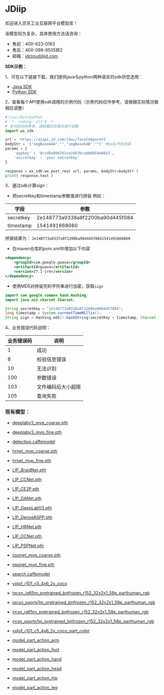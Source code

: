 # JDiip
欢迎进入京东工业互联网平台模型库！

该模型较为复杂，具体使用方法请咨询：

- 售前：400-623-0183
- 售后：400-098-8505转2
- 邮箱：jdcloud@jd.com

**SDK示例：**

1、可在以下链接下载，我们提供java与python两种语言的sdk供您选用：
- [Java SDK](http://jdai.oss.cn-north-1.jcloudcs.com/aisdk/sdk-java.zip)
- [Python SDK](http://jdai.oss.cn-north-1.jcloudcs.com/aisdk/sdk-java.zip)

2、查看每个API使用sdk调用的示例代码（示例代码仅作参考，请根据实际情况做相应调整）

```python
#!/usr/bin/python
# -*- coding: utf-8 -*-
# 本代码仅供参考，请根据实际情况进行调整
import wx_sdk

url = 'https://aiapi.jd.com/jdai/faceCompareV1'
bodyStr = '{"imgBase64A":"","imgBase64B":""}' #body中的内容
params = { 
    'appkey' : '0ccd6e004761ce2463bcab06054e0815',
    'secretkey' : 'your secretKey'
}

response = wx_sdk.wx_post_req( url, params, bodyStr=bodyStr )
print( response.text )
```

3、通过sdk计算sign：
- 把secretkey和timestamp参数值进行拼装 例如：

| 字段 | 参数 |
|--------|--------|
|secretkey	|2e148773a0338a8f2200ba90d445f084|
|timestamp	|1541491668060|

拼装结果为： ```2e148773a0337a8f2200ba90d445f0841541491668060```

- 在maven仓库的pom.xml中增加以下内容

```xml
<dependency>
    <groupId>com.google.guava</groupId>
    <artifactId>guava</artifactId>
    <version>27.1-jre</version>
</dependency>
```

- 使用MD5对拼装完的字符串进行加密，获取```sign```

```java
import com.google.common.hash.Hashing;
import java.nio.charset.Charset;

String secretKey = "2e148773a0338a8f2200ba90d445f084";
long timestamp = System.currentTimeMillis();
String sign = Hashing.md5().hashString(secretKey + timestamp, Charset.forName("UTF-8")).toString();
```

4、业务错误代码说明：

| 业务错误码 | 说明 |
|--------|--------|
|1	|成功|
|8	|校验信息错误|
|10	|无法识别|
|100 |	参数错误|
|103	|文件编码后大小超限|
|105	|查询失败|

### **现有模型：**



- [deeplabv3_mvp_coarse.pth](https://github.com/lxc86739795/human_vehicle_parsing_platform/releases/download/v0.1/deeplabv3_mvp_coarse.pth)
- [deeplabv3_mvp_fine.pth](https://github.com/lxc86739795/human_vehicle_parsing_platform/releases/download/v0.1/deeplabv3_mvp_fine.pth)
- [detection.caffemodel](https://github.com/lxc86739795/human_vehicle_parsing_platform/releases/download/v0.1/detection.caffemodel)
- [hrnet_mvp_coarse.pth](https://github.com/lxc86739795/human_vehicle_parsing_platform/releases/download/v0.1/hrnet_mvp_coarse.pth)
- [hrnet_mvp_fine.pth](https://github.com/lxc86739795/human_vehicle_parsing_platform/releases/download/v0.1/hrnet_mvp_fine.pth)
- [LIP_BraidNet.pth](https://github.com/lxc86739795/human_vehicle_parsing_platform/releases/download/v0.1/LIP_BraidNet.pth)
- [LIP_CCNet.pth](https://github.com/lxc86739795/human_vehicle_parsing_platform/releases/download/v0.1/LIP_CCNet.pth)
- [LIP_CE2P.pth](https://github.com/lxc86739795/human_vehicle_parsing_platform/releases/download/v0.1/LIP_CE2P.pth)
- [LIP_DANet.pth](https://github.com/lxc86739795/human_vehicle_parsing_platform/releases/download/v0.1/LIP_DANet.pth)
- [LIP_DeepLabV3.pth](https://github.com/lxc86739795/human_vehicle_parsing_platform/releases/download/v0.1/LIP_DeepLabV3.pth)
- [LIP_DenseASPP.pth](https://github.com/lxc86739795/human_vehicle_parsing_platform/releases/download/v0.1/LIP_DenseASPP.pth)
- [LIP_HRNet.pth](https://github.com/lxc86739795/human_vehicle_parsing_platform/releases/download/v0.1/LIP_HRNet.pth)
- [LIP_OCNet.pth](https://github.com/lxc86739795/human_vehicle_parsing_platform/releases/download/v0.1/LIP_OCNet.pth)
- [LIP_PSPNet.pth](https://github.com/lxc86739795/human_vehicle_parsing_platform/releases/download/v0.1/LIP_PSPNet.pth)
- [pspnet_mvp_coarse.pth](https://github.com/lxc86739795/human_vehicle_parsing_platform/releases/download/v0.1/pspnet_mvp_coarse.pth)
- [pspnet_mvp_fine.pth](https://github.com/lxc86739795/human_vehicle_parsing_platform/releases/download/v0.1/pspnet_mvp_fine.pth)
- [search.caffemodel](https://github.com/lxc86739795/human_vehicle_parsing_platform/releases/download/v0.1/search.caffemodel)


- [yolof_r101_c5_4x6_2x_coco](https://github.com/SheldongChen/A-Baseline-Framework-for-Part-level-Action-Parsing-and-Action-Recognition/releases/download/model__person_detection__yolof_r101_c5_4x6_2x_coco/yolof_r101_c5_4x6_2x_coco.zip)
- [ipcsn_ig65m_pretrained_bnfrozen_r152_32x2x1_58e_parthuman_rgb](https://github.com/SheldongChen/A-Baseline-Framework-for-Part-level-Action-Parsing-and-Action-Recognition/releases/download/model__person_action/ipcsn_ig65m_pretrained_bnfrozen_r152_32x2x1_58e_parthuman_rgb.zip)
- [ipcsn_sports1m_pretrained_bnfrozen_r152_32x2x1_58e_parthuman_rgb](https://github.com/SheldongChen/A-Baseline-Framework-for-Part-level-Action-Parsing-and-Action-Recognition/releases/download/model__person_action/ipcsn_sports1m_pretrained_bnfrozen_r152_32x2x1_58e_parthuman_rgb.zip)
- [ircsn_ig65m_pretrained_bnfrozen_r152_32x2x1_58e_parthuman_rgb](https://github.com/SheldongChen/A-Baseline-Framework-for-Part-level-Action-Parsing-and-Action-Recognition/releases/download/model__person_action/ircsn_ig65m_pretrained_bnfrozen_r152_32x2x1_58e_parthuman_rgb.zip)
- [ircsn_sports1m_pretrained_bnfrozen_r152_32x2x1_58e_parthuman_rgb](https://github.com/SheldongChen/A-Baseline-Framework-for-Part-level-Action-Parsing-and-Action-Recognition/releases/download/model__person_action/ircsn_sports1m_pretrained_bnfrozen_r152_32x2x1_58e_parthuman_rgb.zip)
- [yolof_r101_c5_4x6_2x_coco_part_color](https://github.com/SheldongChen/A-Baseline-Framework-for-Part-level-Action-Parsing-and-Action-Recognition/releases/download/model__part_detection__yolof_r101_c5_4x6_2x_coco_part_color/yolof_r101_c5_4x6_2x_coco_part_color.zip)
- [model_part_action_arm](https://github.com/SheldongChen/A-Baseline-Framework-for-Part-level-Action-Parsing-and-Action-Recognition/releases/download/model__part_action/arm.zip)
- [model_part_action_foot](https://github.com/SheldongChen/A-Baseline-Framework-for-Part-level-Action-Parsing-and-Action-Recognition/releases/download/model__part_action/foot.zip)
- [model_part_action_hand](https://github.com/SheldongChen/A-Baseline-Framework-for-Part-level-Action-Parsing-and-Action-Recognition/releases/download/model__part_action/hand.zip)
- [model_part_action_head](https://github.com/SheldongChen/A-Baseline-Framework-for-Part-level-Action-Parsing-and-Action-Recognition/releases/download/model__part_action/head.zip)
- [model_part_action_hip](https://github.com/SheldongChen/A-Baseline-Framework-for-Part-level-Action-Parsing-and-Action-Recognition/releases/download/model__part_action/hip.zip)
- [model_part_action_leg](https://github.com/SheldongChen/A-Baseline-Framework-for-Part-level-Action-Parsing-and-Action-Recognition/releases/download/model__part_action/leg.zip)